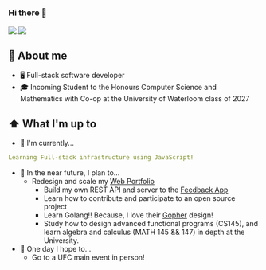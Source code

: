 ### Hi there 👋

<!--
**youngjun827/youngjun827** is a ✨ _special_ ✨ repository because its `README.md` (this file) appears on your GitHub profile.

Here are some ideas to get you started:

- 🔭 I’m currently working on ...
- 🌱 I’m currently learning ...
- 👯 I’m looking to collaborate on ...
- 🤔 I’m looking for help with ...
- 💬 Ask me about ...
- 📫 How to reach me: ...
- 😄 Pronouns: ...
- ⚡ Fun fact: ...
-->

<a href="https://github.com/anuraghazra/github-readme-stats">
  <img align="center" src="https://github-readme-stats.vercel.app/api?username=youngjun827&count_private=true&show_icons=true&include_all_commits=true&hide_border=true&hide_title=true" />
</a>
<a href="https://github.com/anuraghazra/github-readme-stats">
  <img align="center" src="https://github-readme-stats.vercel.app/api/top-langs/?username=youngjun827&langs_count=3&hide_title=true&hide_border=true" />
</a>

## :book: About me
- 🖥 Full-stack software developer
- 🎓 Incoming Student to the Honours Computer Science and Mathematics with Co-op at the University of Waterloom class of 2027

## ⬆ What I'm up to
- 🔨 I'm currently...
```yaml
Learning Full-stack infrastructure using JavaScript!
```
- 🎯 In the near future, I plan to...
  - Redesign and scale my [Web Portfolio](https://github.com/youngjun827/youngjun827.github.io)
	- Build my own REST API and server to the [Feedback App](https://github.com/youngjun827/feedback-app)
	- Learn how to contribute and participate to an open source project
	- Learn Golang!! Because, I love their [Gopher](https://go.dev/blog/gopher#:~:text=The%20Go%20gopher%20is%20an,radio%20station%20in%20New%20Jersey.) design!
	- Study how to design advanced functional programs (CS145), and learn algebra and calculus (MATH 145 && 147) in depth at the University.
- 🤞 One day I hope to...
	- Go to a UFC main event in person! 

